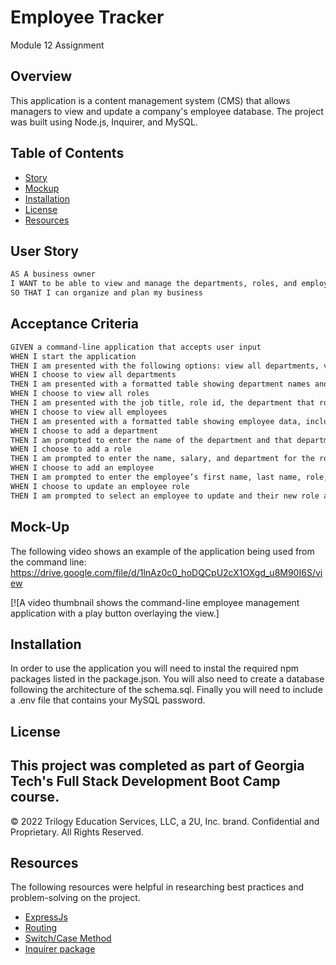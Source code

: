 # Employee Tracker
Module 12 Assignment
## Overview

This application is a content management system (CMS) that allows managers to view and update a company's employee database.  The project was built using Node.js, Inquirer, and MySQL.

## Table of Contents

- [Story](#user-story)
- [Mockup](#mockup) 
- [Installation](#installation)
- [License](#license)
- [Resources](#resources)

## User Story

```md
AS A business owner
I WANT to be able to view and manage the departments, roles, and employees in my company
SO THAT I can organize and plan my business
```

## Acceptance Criteria

```md
GIVEN a command-line application that accepts user input
WHEN I start the application
THEN I am presented with the following options: view all departments, view all roles, view all employees, add a department, add a role, add an employee, and update an employee role
WHEN I choose to view all departments
THEN I am presented with a formatted table showing department names and department ids
WHEN I choose to view all roles
THEN I am presented with the job title, role id, the department that role belongs to, and the salary for that role
WHEN I choose to view all employees
THEN I am presented with a formatted table showing employee data, including employee ids, first names, last names, job titles, departments, salaries, and managers that the employees report to
WHEN I choose to add a department
THEN I am prompted to enter the name of the department and that department is added to the database
WHEN I choose to add a role
THEN I am prompted to enter the name, salary, and department for the role and that role is added to the database
WHEN I choose to add an employee
THEN I am prompted to enter the employee’s first name, last name, role, and manager, and that employee is added to the database
WHEN I choose to update an employee role
THEN I am prompted to select an employee to update and their new role and this information is updated in the database 
```

## Mock-Up

The following video shows an example of the application being used from the command line:  https://drive.google.com/file/d/1lnAz0c0_hoDQCpU2cX1OXgd_u8M90I6S/view 

[![A video thumbnail shows the command-line employee management application with a play button overlaying the view.]

## Installation

In order to use the application you will need to instal the required npm packages listed in the package.json. You will also need to create a database following the architecture of the schema.sql. Finally you will need to include a .env file that contains your MySQL password.

## License
This project was completed as part of Georgia Tech's Full Stack Development Boot Camp course. 
---
© 2022 Trilogy Education Services, LLC, a 2U, Inc. brand. Confidential and Proprietary. All Rights Reserved.


## Resources
The following resources were helpful in researching best practices and problem-solving on the project.
* [ExpressJs](https://expressjs.com/en/guide/routing.html)
* [Routing](https://expressjs.com/en/guide/routing.html)
* [Switch/Case Method](https://www.w3schools.com/js/js_switch.asp)
* [Inquirer package](https://www.npmjs.com/package/inquirer/v/8.2.4)


